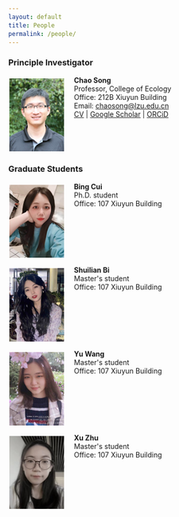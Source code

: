 ```yaml
---
layout: default
title: People
permalink: /people/
---
```


### **Principle Investigator**

<p><img align="left" src="/files/Song_profile.jpg" width="110" style="margin:5px 20px 2px 2px;"/>

<b>Chao Song</b><br>
Professor, College of Ecology<br>
Office: 212B Xiuyun Building <br>
Email: <a href="mailto: chaosong@lzu.edu.cn">chaosong@lzu.edu.cn</a><br>
<a href="/files/CV_Song.pdf">CV</a> | <a href="https://scholar.google.com/citations?user=farbSBEAAAAJ&hl=en">Google Scholar</a> | <a href="https://orcid.org/0000-0001-8225-4490">ORCiD</a>
<br clear="left"/></p>

### **Graduate Students**

<p><img align="left" src="/files/Cui_profile.jpg" width="110" style="margin:5px 20px 2px 2px;"/>

<b>Bing Cui</b><br>
Ph.D. student<br>
Office: 107 Xiuyun Building <br>
<br clear="left"/></p> 

<p><img align="left" src="/files/Bi_profile.jpg" width="110" style="margin:5px 20px 2px 2px;"/>

<b>Shuilian Bi</b><br>
Master's student<br>
Office: 107 Xiuyun Building <br>
<br clear="left"/></p> 

<p><img align="left" src="/files/Wang_profile.jpg" width="110" style="margin:5px 20px 2px 2px;"/>

<b>Yu Wang</b><br>
Master's student<br>
Office: 107 Xiuyun Building <br>
<br clear="left"/></p> 

<p><img align="left" src="/files/Zhu_profile.jpg" width="110" style="margin:5px 20px 2px 2px;"/>

<b>Xu Zhu</b><br>
Master's student<br>
Office: 107 Xiuyun Building <br>
<br clear="left"/></p> 

